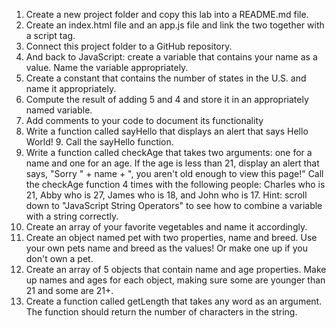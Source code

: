 1. Create a new project folder and copy this lab into a README.md file.
2. Create an index.html file and an app.js file and link the two together with a script tag.
3. Connect this project folder to a GitHub repository.
4. And back to JavaScript: create a variable that contains your name as a value. Name the variable appropriately.
5. Create a constant that contains the number of states in the U.S. and name it appropriately.
6. Compute the result of adding 5 and 4 and store it in an appropriately named variable.
7. Add comments to your code to document its functionality
8. Write a function called sayHello that displays an alert that says Hello World! 9. Call the sayHello function.
9. Write a function called checkAge that takes two arguments: one for a name and one for an age. If the age is less than 21, display an alert that says, "Sorry " + name + ", you aren't old enough to view this page!" Call the checkAge function 4 times with the following people: Charles who is 21, Abby who is 27, James who is 18, and John who is 17. Hint: scroll down to "JavaScript String Operators" to see how to combine a variable with a string correctly.
10. Create an array of your favorite vegetables and name it accordingly.
11. Create an object named pet with two properties, name and breed. Use your own pets name and breed as the values! Or make one up if you don't own a pet.
12. Create an array of 5 objects that contain name and age properties. Make up names and ages for each object, making sure some are younger than 21 and some are 21+.
13. Create a function called getLength that takes any word as an argument. The function should return the number of characters in the string.

